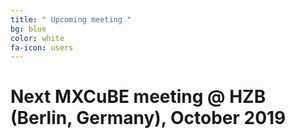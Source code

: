 ```yaml
---
title: " Upcoming meeting "
bg: blue
color: white
fa-icon: users 
---
```


# Next MXCuBE meeting @ HZB  (Berlin, Germany), October 2019
